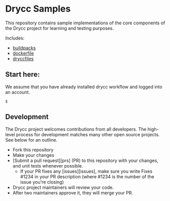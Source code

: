 # Drycc Samples

This repository contains sample implementations of the core components of the Drycc project for learning and testing purposes.

Includes:

* [buildpacks](buildpacks/)
* [dockerfile](dockerfile/)
* [dryccfiles](dryccfiles/)

## Start here:

We assume that you have already installed drycc workflow and logged into an account.

```
$ 
```




## Development

The Drycc project welcomes contributions from all developers. The high-level process for development matches many other open source projects. See below for an outline.

* Fork this repository
* Make your changes
* [Submit a pull request][prs] (PR) to this repository with your changes, and unit tests whenever possible.
  * If your PR fixes any [issues][issues], make sure you write Fixes #1234 in your PR description (where #1234 is the number of the issue you're closing)
* Drycc project maintainers will review your code.
* After two maintainers approve it, they will merge your PR.